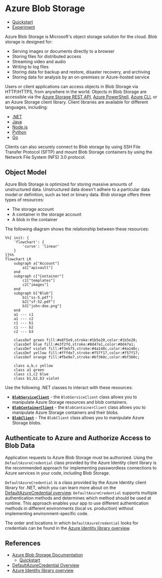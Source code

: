 # Azure Blob Storage

* [Quickstart](./src/quickstart/)
* [Experiment](./src/experiment/)

Azure Blob Storage is Microsoft's object storage solution for the cloud. Blob storage is designed for:

* Serving images or documents directly to a browser
* Storing files for distributed access
* Streaming video and audio
* Writing to log files
* Storing data for backup and restore, disaster recovery, and archiving
* Storing data for analysis by an on-premises or Azure-hosted service

Users or client applications can access objects in Blob Storage via HTTP/HTTPS, from anywhere in the world. Objects in Blob Storage are accessible via the [Azure Storage REST API](https://learn.microsoft.com/en-us/rest/api/storageservices/blob-service-rest-api), [Azure PowerShell](https://learn.microsoft.com/en-us/powershell/module/az.storage), [Azure CLI](https://learn.microsoft.com/en-us/cli/azure/storage), or an Azure Storage client library. Client libraries are available for different languages, including:

* [.NET](https://learn.microsoft.com/en-us/dotnet/api/overview/azure/storage)
* [Java](https://learn.microsoft.com/en-us/java/api/overview/azure/storage)
* [Node.js](https://github.com/Azure/azure-sdk-for-js/tree/master/sdk/storage)
* [Python](https://learn.microsoft.com/en-us/azure/storage/blobs/storage-quickstart-blobs-python)
* [Go](https://github.com/Azure/azure-sdk-for-go/tree/main/sdk/storage/azblob)

Clients can also securely connect to Blob storage by using SSH File Transfer Protocol (SFTP) and mount Blob Storage containers by using the Network File System (NFS) 3.0 protocol.

## Object Model

Azure Blob Storage is optimized for storing massive amounts of unstructured data. Unstructured data doesn't adhere to a particular data model or definition, such as text or binary data. Blob storage offers three types of resources:

* The storage account
* A container in the storage account
* A blob in the container

The following diagram shows the relationship between these resources:

```mermaid
%%{ init: {
    'flowchart': {
        'curve': 'linear'
    }
}}%%
flowchart LR
    subgraph a["Account"]
        a1["apivault"]
    end
    subgraph c["Container"]
        c1["templates"]
        c2["images"]
    end
    subgraph b["Blob"]
        b1["ss-5.pdf"]
        b2["sf-52.pdf"]
        b3["john-doe.png"]
    end
    a1 --- c1
    a1 --- c2
    c1 --- b1
    c1 --- b2
    c2 --- b3

    classDef green fill:#e8f5e9,stroke:#1b5e20,color:#1b5e20;
    classDef blue fill:#e3f2fd,stroke:#0d47a1,color:#0d47a1;
    classDef violet fill:#f3e5f5,stroke:#4a148c,color:#4a148c;
    classDef yellow fill:#fffde7,stroke:#f57f17,color:#f57f17;
    classDef orange fill:#fbe9e7,stroke:#bf360c,color:#bf360c;

    class a,b,c yellow
    class a1 green
    class c1,c2 blue
    class b1,b2,b3 violet
```

Use the following .NET classes to interact with these resources:

* [**`BlobServiceClient`**](https://learn.microsoft.com/en-us/dotnet/api/azure.storage.blobs.blobserviceclient) - the `BlobServiceClient` class allows you to manipulate Azure Storage resources and blob containers.
* [**`BlobContainerClient`**](https://learn.microsoft.com/en-us/dotnet/api/azure.storage.blobs.blobcontainerclient) - the `BlobContainerClient` class allows you to manipulate Azure Storage containers and their blobs.
* [**`BlobClient`**](https://learn.microsoft.com/en-us/dotnet/api/azure.storage.blobs.blobclient) - The `BlobClient` class allows you to manipulate Azure Storage blobs.

## Authenticate to Azure and Authorize Access to Blob Data

Application requests to Azure Blob Storage must be authorized. Using the `DefaultAzureCredential` class provided by the Azure Identity client library is the recommended approach for implementing passwordless connections to Azure services in your code, including Blob Storage.

`DefaultAzureCredential` is a class provided by the Azure Identity client library for .NET, which you can learn more about on the [DefaultAzureCredential overview](https://learn.microsoft.com/en-us/dotnet/azure/sdk/authentication#defaultazurecredential). `DefaultAzureCredential` supports multiple authentication methods and determines which method should be used at runtime. This approach enables your app to use different authentication methods in different environments (local vs. production) without implementing environment-specific code.

The order and locations in which `DefaultAzureCredential` looks for credentials can be found in the [Azure Identity library overview](https://learn.microsoft.com/en-us/dotnet/api/overview/azure/identity-readme?view=azure-dotnet#defaultazurecredential).

## References

* [Azure Blob Storage Documentation](https://learn.microsoft.com/en-us/azure/storage/blobs/)
    * [Quickstart](https://learn.microsoft.com/en-us/azure/storage/blobs/storage-quickstart-blobs-dotnet?tabs=net-cli)
* [DefaultAzureCredential Overview](https://learn.microsoft.com/en-us/dotnet/azure/sdk/authentication/?tabs=command-line#defaultazurecredential)
* [Azure Identity library overview](https://learn.microsoft.com/en-us/dotnet/api/overview/azure/identity-readme?view=azure-dotnet#defaultazurecredential)